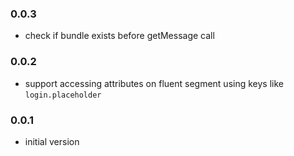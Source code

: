 ### 0.0.3

- check if bundle exists before getMessage call

### 0.0.2

- support accessing attributes on fluent segment using keys like `login.placeholder`

### 0.0.1

- initial version
